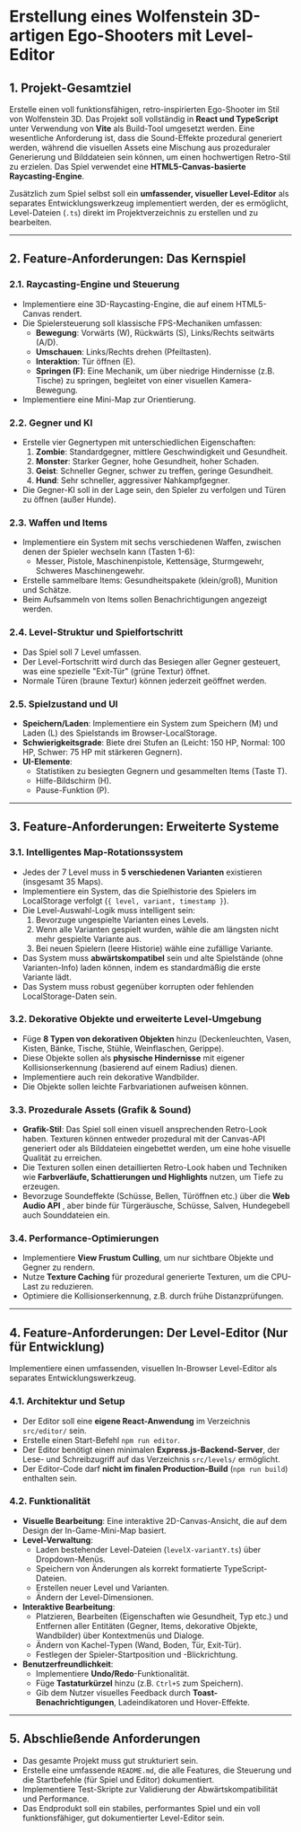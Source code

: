 # Erstellung eines Wolfenstein 3D-artigen Ego-Shooters mit Level-Editor

## 1. Projekt-Gesamtziel

Erstelle einen voll funktionsfähigen, retro-inspirierten Ego-Shooter im Stil von Wolfenstein 3D. Das Projekt soll vollständig in **React und TypeScript** unter Verwendung von **Vite** als Build-Tool umgesetzt werden. Eine wesentliche Anforderung ist, dass die Sound-Effekte prozedural generiert werden, während die visuellen Assets eine Mischung aus prozeduraler Generierung und Bilddateien sein können, um einen hochwertigen Retro-Stil zu erzielen. Das Spiel verwendet eine **HTML5-Canvas-basierte Raycasting-Engine**.

Zusätzlich zum Spiel selbst soll ein **umfassender, visueller Level-Editor** als separates Entwicklungswerkzeug implementiert werden, der es ermöglicht, Level-Dateien (`.ts`) direkt im Projektverzeichnis zu erstellen und zu bearbeiten.

---

## 2. Feature-Anforderungen: Das Kernspiel

### 2.1. Raycasting-Engine und Steuerung
- Implementiere eine 3D-Raycasting-Engine, die auf einem HTML5-Canvas rendert.
- Die Spielersteuerung soll klassische FPS-Mechaniken umfassen:
    - **Bewegung**: Vorwärts (W), Rückwärts (S), Links/Rechts seitwärts (A/D).
    - **Umschauen**: Links/Rechts drehen (Pfeiltasten).
    - **Interaktion**: Tür öffnen (E).
    - **Springen (F)**: Eine Mechanik, um über niedrige Hindernisse (z.B. Tische) zu springen, begleitet von einer visuellen Kamera-Bewegung.
- Implementiere eine Mini-Map zur Orientierung.

### 2.2. Gegner und KI
- Erstelle vier Gegnertypen mit unterschiedlichen Eigenschaften:
    1.  **Zombie**: Standardgegner, mittlere Geschwindigkeit und Gesundheit.
    2.  **Monster**: Starker Gegner, hohe Gesundheit, hoher Schaden.
    3.  **Geist**: Schneller Gegner, schwer zu treffen, geringe Gesundheit.
    4.  **Hund**: Sehr schneller, aggressiver Nahkampfgegner.
- Die Gegner-KI soll in der Lage sein, den Spieler zu verfolgen und Türen zu öffnen (außer Hunde).

### 2.3. Waffen und Items
- Implementiere ein System mit sechs verschiedenen Waffen, zwischen denen der Spieler wechseln kann (Tasten 1-6):
    - Messer, Pistole, Maschinenpistole, Kettensäge, Sturmgewehr, Schweres Maschinengewehr.
- Erstelle sammelbare Items: Gesundheitspakete (klein/groß), Munition und Schätze.
- Beim Aufsammeln von Items sollen Benachrichtigungen angezeigt werden.

### 2.4. Level-Struktur und Spielfortschritt
- Das Spiel soll 7 Level umfassen.
- Der Level-Fortschritt wird durch das Besiegen aller Gegner gesteuert, was eine spezielle "Exit-Tür" (grüne Textur) öffnet.
- Normale Türen (braune Textur) können jederzeit geöffnet werden.

### 2.5. Spielzustand und UI
- **Speichern/Laden**: Implementiere ein System zum Speichern (M) und Laden (L) des Spielstands im Browser-LocalStorage.
- **Schwierigkeitsgrade**: Biete drei Stufen an (Leicht: 150 HP, Normal: 100 HP, Schwer: 75 HP mit stärkeren Gegnern).
- **UI-Elemente**:
    - Statistiken zu besiegten Gegnern und gesammelten Items (Taste T).
    - Hilfe-Bildschirm (H).
    - Pause-Funktion (P).

---

## 3. Feature-Anforderungen: Erweiterte Systeme

### 3.1. Intelligentes Map-Rotationssystem
- Jedes der 7 Level muss in **5 verschiedenen Varianten** existieren (insgesamt 35 Maps).
- Implementiere ein System, das die Spielhistorie des Spielers im LocalStorage verfolgt (`{ level, variant, timestamp }`).
- Die Level-Auswahl-Logik muss intelligent sein:
    1.  Bevorzuge ungespielte Varianten eines Levels.
    2.  Wenn alle Varianten gespielt wurden, wähle die am längsten nicht mehr gespielte Variante aus.
    3.  Bei neuen Spielern (leere Historie) wähle eine zufällige Variante.
- Das System muss **abwärtskompatibel** sein und alte Spielstände (ohne Varianten-Info) laden können, indem es standardmäßig die erste Variante lädt.
- Das System muss robust gegenüber korrupten oder fehlenden LocalStorage-Daten sein.

### 3.2. Dekorative Objekte und erweiterte Level-Umgebung
- Füge **8 Typen von dekorativen Objekten** hinzu (Deckenleuchten, Vasen, Kisten, Bänke, Tische, Stühle, Weinflaschen, Gerippe).
- Diese Objekte sollen als **physische Hindernisse** mit eigener Kollisionserkennung (basierend auf einem Radius) dienen.
- Implementiere auch rein dekorative Wandbilder.
- Die Objekte sollen leichte Farbvariationen aufweisen können.

### 3.3. Prozedurale Assets (Grafik & Sound)
- **Grafik-Stil**: Das Spiel soll einen visuell ansprechenden Retro-Look haben. Texturen können entweder prozedural mit der Canvas-API generiert oder als Bilddateien eingebettet werden, um eine hohe visuelle Qualität zu erreichen.
- Die Texturen sollen einen detaillierten Retro-Look haben und Techniken wie **Farbverläufe, Schattierungen und Highlights** nutzen, um Tiefe zu erzeugen.
- Bevorzuge Soundeffekte (Schüsse, Bellen, Türöffnen etc.) über die **Web Audio API** , aber binde für Türgeräusche, Schüsse, Salven, Hundegebell auch  Sounddateien ein.

### 3.4. Performance-Optimierungen
- Implementiere **View Frustum Culling**, um nur sichtbare Objekte und Gegner zu rendern.
- Nutze **Texture Caching** für prozedural generierte Texturen, um die CPU-Last zu reduzieren.
- Optimiere die Kollisionserkennung, z.B. durch frühe Distanzprüfungen.

---

## 4. Feature-Anforderungen: Der Level-Editor (Nur für Entwicklung)

Implementiere einen umfassenden, visuellen In-Browser Level-Editor als separates Entwicklungswerkzeug.

### 4.1. Architektur und Setup
- Der Editor soll eine **eigene React-Anwendung** im Verzeichnis `src/editor/` sein.
- Erstelle einen Start-Befehl `npm run editor`.
- Der Editor benötigt einen minimalen **Express.js-Backend-Server**, der Lese- und Schreibzugriff auf das Verzeichnis `src/levels/` ermöglicht.
- Der Editor-Code darf **nicht im finalen Production-Build** (`npm run build`) enthalten sein.

### 4.2. Funktionalität
- **Visuelle Bearbeitung**: Eine interaktive 2D-Canvas-Ansicht, die auf dem Design der In-Game-Mini-Map basiert.
- **Level-Verwaltung**:
    - Laden bestehender Level-Dateien (`levelX-variantY.ts`) über Dropdown-Menüs.
    - Speichern von Änderungen als korrekt formatierte TypeScript-Dateien.
    - Erstellen neuer Level und Varianten.
    - Ändern der Level-Dimensionen.
- **Interaktive Bearbeitung**:
    - Platzieren, Bearbeiten (Eigenschaften wie Gesundheit, Typ etc.) und Entfernen aller Entitäten (Gegner, Items, dekorative Objekte, Wandbilder) über Kontextmenüs und Dialoge.
    - Ändern von Kachel-Typen (Wand, Boden, Tür, Exit-Tür).
    - Festlegen der Spieler-Startposition und -Blickrichtung.
- **Benutzerfreundlichkeit**:
    - Implementiere **Undo/Redo**-Funktionalität.
    - Füge **Tastaturkürzel** hinzu (z.B. `Ctrl+S` zum Speichern).
    - Gib dem Nutzer visuelles Feedback durch **Toast-Benachrichtigungen**, Ladeindikatoren und Hover-Effekte.

---

## 5. Abschließende Anforderungen

- Das gesamte Projekt muss gut strukturiert sein.
- Erstelle eine umfassende `README.md`, die alle Features, die Steuerung und die Startbefehle (für Spiel und Editor) dokumentiert.
- Implementiere Test-Skripte zur Validierung der Abwärtskompatibilität und Performance.
- Das Endprodukt soll ein stabiles, performantes Spiel und ein voll funktionsfähiger, gut dokumentierter Level-Editor sein.